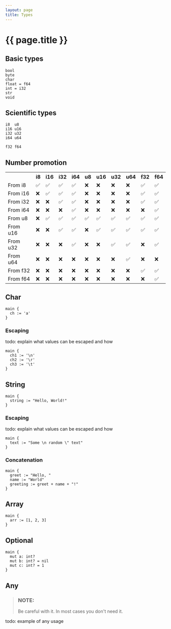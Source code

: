 ```yaml
---
layout: page
title: Types
---
```


# {{ page.title }}

## Basic types
```
bool
byte
char
float = f64
int = i32
str
void
```

## Scientific types
```
i8  u8
i16 u16
i32 u32
i64 u64

f32 f64
```

## Number promotion
<table>
  <tr>
    <th></th>
    <th>i8</th>
    <th>i16</th>
    <th>i32</th>
    <th>i64</th>
    <th>u8</th>
    <th>u16</th>
    <th>u32</th>
    <th>u64</th>
    <th>f32</th>
    <th>f64</th>
  </tr>
  <tr>
    <td align="left">From i8</td>
    <td>&#x2705;</td>
    <td>&#x2705;</td>
    <td>&#x2705;</td>
    <td>&#x2705;</td>
    <td>&#x274C;</td>
    <td>&#x274C;</td>
    <td>&#x274C;</td>
    <td>&#x274C;</td>
    <td>&#x2705;</td>
    <td>&#x2705;</td>
  </tr>
  <tr>
    <td align="left">From i16</td>
    <td>&#x274C;</td>
    <td>&#x2705;</td>
    <td>&#x2705;</td>
    <td>&#x2705;</td>
    <td>&#x274C;</td>
    <td>&#x274C;</td>
    <td>&#x274C;</td>
    <td>&#x274C;</td>
    <td>&#x2705;</td>
    <td>&#x2705;</td>
  </tr>
  <tr>
    <td align="left">From i32</td>
    <td>&#x274C;</td>
    <td>&#x274C;</td>
    <td>&#x2705;</td>
    <td>&#x2705;</td>
    <td>&#x274C;</td>
    <td>&#x274C;</td>
    <td>&#x274C;</td>
    <td>&#x274C;</td>
    <td>&#x2705;</td>
    <td>&#x2705;</td>
  </tr>
  <tr>
    <td align="left">From i64</td>
    <td>&#x274C;</td>
    <td>&#x274C;</td>
    <td>&#x274C;</td>
    <td>&#x2705;</td>
    <td>&#x274C;</td>
    <td>&#x274C;</td>
    <td>&#x274C;</td>
    <td>&#x274C;</td>
    <td>&#x274C;</td>
    <td>&#x2705;</td>
  </tr>
  <tr>
    <td align="left">From u8</td>
    <td>&#x274C;</td>
    <td>&#x2705;</td>
    <td>&#x2705;</td>
    <td>&#x2705;</td>
    <td>&#x2705;</td>
    <td>&#x2705;</td>
    <td>&#x2705;</td>
    <td>&#x2705;</td>
    <td>&#x2705;</td>
    <td>&#x2705;</td>
  </tr>
  <tr>
    <td align="left">From u16</td>
    <td>&#x274C;</td>
    <td>&#x274C;</td>
    <td>&#x2705;</td>
    <td>&#x2705;</td>
    <td>&#x274C;</td>
    <td>&#x2705;</td>
    <td>&#x2705;</td>
    <td>&#x2705;</td>
    <td>&#x2705;</td>
    <td>&#x2705;</td>
  </tr>
  <tr>
    <td align="left">From u32</td>
    <td>&#x274C;</td>
    <td>&#x274C;</td>
    <td>&#x274C;</td>
    <td>&#x2705;</td>
    <td>&#x274C;</td>
    <td>&#x274C;</td>
    <td>&#x2705;</td>
    <td>&#x2705;</td>
    <td>&#x274C;</td>
    <td>&#x2705;</td>
  </tr>
  <tr>
    <td align="left">From u64</td>
    <td>&#x274C;</td>
    <td>&#x274C;</td>
    <td>&#x274C;</td>
    <td>&#x274C;</td>
    <td>&#x274C;</td>
    <td>&#x274C;</td>
    <td>&#x274C;</td>
    <td>&#x2705;</td>
    <td>&#x274C;</td>
    <td>&#x274C;</td>
  </tr>
  <tr>
    <td align="left">From f32</td>
    <td>&#x274C;</td>
    <td>&#x274C;</td>
    <td>&#x274C;</td>
    <td>&#x274C;</td>
    <td>&#x274C;</td>
    <td>&#x274C;</td>
    <td>&#x274C;</td>
    <td>&#x274C;</td>
    <td>&#x2705;</td>
    <td>&#x2705;</td>
  </tr>
  <tr>
    <td align="left">From f64</td>
    <td>&#x274C;</td>
    <td>&#x274C;</td>
    <td>&#x274C;</td>
    <td>&#x274C;</td>
    <td>&#x274C;</td>
    <td>&#x274C;</td>
    <td>&#x274C;</td>
    <td>&#x274C;</td>
    <td>&#x274C;</td>
    <td>&#x2705;</td>
  </tr>
</table>

## Char
```the
main {
  ch := 'a'
}
```

### Escaping
todo: explain what values can be escaped and how
```the
main {
  ch1 := '\n'
  ch2 := '\r'
  ch3 := '\t'
}
```

## String
```the
main {
  string := "Hello, World!"
}
```

### Escaping
todo: explain what values can be escaped and how
```the
main {
  text := "Some \n random \" text"
}
```

### Concatenation
```the
main {
  greet := "Hello, "
  name := "World"
  greeting := greet + name + "!"
}
```

## Array
```the
main {
  arr := [1, 2, 3]
}
```

## Optional
```the
main {
  mut a: int?
  mut b: int? = nil
  mut c: int? = 1
}
```

## Any
> ### NOTE:
> Be careful with it. In most cases you don't need it.

todo: example of any usage
